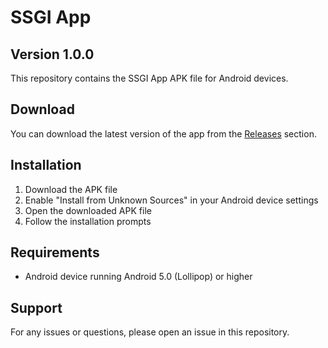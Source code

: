 # SSGI App

## Version 1.0.0

This repository contains the SSGI App APK file for Android devices.

## Download

You can download the latest version of the app from the [Releases](https://github.com/YOUR_USERNAME/app-release/releases) section.

## Installation

1. Download the APK file
2. Enable "Install from Unknown Sources" in your Android device settings
3. Open the downloaded APK file
4. Follow the installation prompts

## Requirements

- Android device running Android 5.0 (Lollipop) or higher

## Support

For any issues or questions, please open an issue in this repository. 